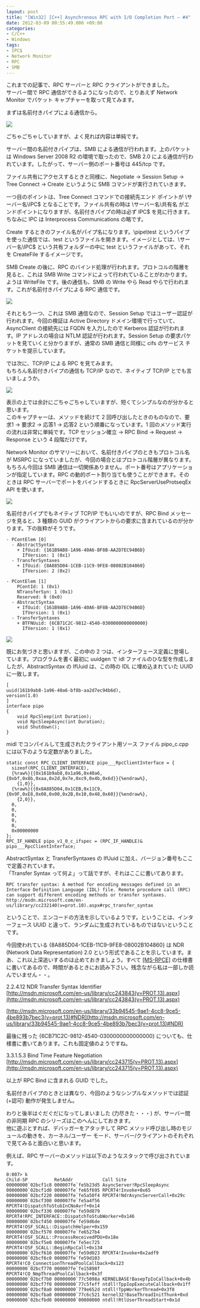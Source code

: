 ```yaml
---
layout: post
title: "[Win32] [C++] Asynchronous RPC with I/O Completion Port – #4"
date: 2012-03-09 00:55:49.000 +09:00
categories:
- C/C++
- Windows
tags:
- IPC$
- Network Monitor
- RPC
- SMB
---
```


これまでの記事で、RPC サーバーと RPC クライアントができました。 <br />
サーバー間で RPC 通信ができるようになったので、とりあえず Network Monitor でパケット キャプチャーを取って見てみます。

 
まずは名前付きパイプによる通信から。

 
![]({{site.assets_url}}2012-03-09-image2.png)

 
ごちゃごちゃしていますが、よく見れば内容は単純です。

 
サーバー間の名前付きパイプは、SMB による通信が行われます。上のパケットは Windows Server 2008 R2 の環境で取ったので、SMB 2.0 による通信が行われています。したがって、サーバー側のポート番号は 445/tcp です。

 
ファイル共有にアクセスするときと同様に、Negotiate → Session Setup → Tree Connect → Create というように SMB コマンドが実行されていきます。

 
一つ目のポイントは、Tree Connect コマンドでの接続先エンド ポイントが \\サーバー名\IPC$ となることです。ファイル共有の時は \\サーバー名\共有名 がエンドポイントになりますが、名前付きパイプの時は必ず IPC$ を見に行きます。ちなみに IPC は Interprocess Communications の略です。

 
Create するときのファイル名がパイプ名になります。\pipe\test というパイプを使った通信では、test というファイルを開きます。イメージとしては、\\サーバー名\IPC$ という共有フォルダーの中に test というファイルがあって、それを CreateFile するイメージです。

 
SMB Create の後に、RPC のバインド処理が行われます。プロトコルの階層を見ると、これは SMB Write コマンドによって行われていることがわかります。ようは WriteFile です。後の通信も、SMB の Write やら Read やらで行われます。これが名前付きパイプによる RPC 通信です。

 
![]({{site.assets_url}}2012-03-09-image3.png)

 
それともう一つ、これは SMB 通信なので、Session Setup ではユーザー認証が行われます。今回の検証は Active Directory ドメイン環境で行っていて、AsyncClient の接続先には FQDN を入力したので Kerberos 認証が行われます。IP アドレスの場合は NTLM 認証が行われます。Session Setup の要求パケットを見ていくと分かりますが、通常の SMB 通信と同様に cifs のサービス チケットを提示しています。

 
では次に、TCP/IP による RPC を見てみます。 <br />
もちろん名前付きパイプの通信も TCP/IP なので、ネイティブ TCP/IP とでも言いましょうか。

 
![]({{site.assets_url}}2012-03-09-image4.png)

 
表示の上では余計にごちゃごちゃしていますが、短くてシンプルなのが分かると思います。 <br />
このキャプチャーは、メソッドを続けて 2 回呼び出したときのものなので、要求1 → 要求2 → 応答1 → 応答2 という順番になっています。1 回のメソッド実行の流れは非常に単純です。TCP セッション確立 → RPC Bind → Request → Response という 4 段階だけです。

 
Network Monitor のサマリーにおいて、名前付きパイプのときもプロトコル名が MSRPC になっていましたが、今回の場合とはプロトコル階層が異なります。もちろん今回は SMB 通信は一切関係ありません。ポート番号はアプリケーションが指定しています。RPC の動的ポート割り当ても使うことができます。そのときは RPC サーバーでポートをバインドするときに RpcServerUseProtseqEx API を使います。

 
![]({{site.assets_url}}2012-03-09-image5.png)

 
名前付きパイプでもネイティブ TCP/IP でもいいのですが、RPC Bind メッセージを見ると、3 種類の GUID がクライアントからの要求に含まれているのが分かります。下の抜粋がそうです。

 
```
- PContElem [0] 
  - AbstractSyntax 
    + IfUuid: {161B9AB8-1A96-40A6-BF8B-AA2D7EC94B6D} 
      IfVersion: 1 (0x1) 
  - TransferSyntaxes 
    + IfUuid: {8A885D04-1CEB-11C9-9FE8-08002B104860} 
      IfVersion: 2 (0x2)

- PContElem [1] 
    PContId: 1 (0x1) 
    NTransferSyn: 1 (0x1) 
    Reserved: 0 (0x0) 
  - AbstractSyntax 
    + IfUuid: {161B9AB8-1A96-40A6-BF8B-AA2D7EC94B6D} 
      IfVersion: 1 (0x1) 
  - TransferSyntaxes 
    + BTFNUuid: {6CB71C2C-9812-4540-0300000000000000} 
      IfVersion: 1 (0x1)
```

![]({{site.assets_url}}2012-03-09-image6.png)

既にお気づきと思いますが、この中の 2 つは、インターフェース定義に登場しています。プログラムを書く最初に uuidgen で idl ファイルのひな型を作成しましたが、AbstractSyntax の IfUuid は、この時の IDL に埋め込まれていた UUID に一致します。

 
```
[ 
uuid(161b9ab8-1a96-40a6-bf8b-aa2d7ec94b6d), 
version(1.0) 
] 
interface pipo 
{ 
    void RpcSleep(int Duration); 
    void RpcSleepAsync(int Duration); 
    void Shutdown(); 
} 
```
 
midl でコンパイルして生成されたクライアント用ソース ファイル pipo_c.cpp には以下のような定数がありました。

 
```
static const RPC_CLIENT_INTERFACE pipo___RpcClientInterface = { 
  sizeof(RPC_CLIENT_INTERFACE), 
  {%raw%}{{0x161b9ab8,0x1a96,0x40a6,{0xbf,0x8b,0xaa,0x2d,0x7e,0xc9,0x4b,0x6d}}{%endraw%}, 
    {1,0}}, 
  {%raw%}{{0x8A885D04,0x1CEB,0x11C9,{0x9F,0xE8,0x08,0x00,0x2B,0x10,0x48,0x60}}{%endraw%}, 
    {2,0}}, 
  0, 
  0, 
  0, 
  0, 
  0, 
  0x00000000 
}; 
RPC_IF_HANDLE pipo_v1_0_c_ifspec = (RPC_IF_HANDLE)& pipo___RpcClientInterface; 
```
 
AbstractSyntax と TransferSyntaxes の IfUuid に加え、バージョン番号もここで定義されています。 <br />
「Transfer Syntax って何よ」って話ですが、それはここに書いてあります。

 
```
RPC transfer syntax: A method for encoding messages defined in an Interface Definition Language (IDL) file. Remote procedure call (RPC) can support different encoding methods or transfer syntaxes. 
http://msdn.microsoft.com/en-us/library/cc232140(v=prot.10).aspx#rpc_transfer_syntax
```
 
ということで、エンコードの方法を示しているようです。ということは、インターフェース UUID と違って、ランダムに生成されているものではないということです。

 
今回使われている {8A885D04-1CEB-11C9-9FE8-08002B104860} は NDR (Network Data Representation) 2.0 という形式であることを示しています。まあ、これ以上深追いするのは止めておきましょう。すべて [[MS-RPCE]](http://msdn.microsoft.com/en-us/library/cc243560(v=prot.13).aspx) の仕様書に書いてあるので、時間があるときにお読み下さい。残念ながら私は一部しか読んでいません・・。

 
2.2.4.12 NDR Transfer Syntax Identifier <br />
[http://msdn.microsoft.com/en-us/library/cc243843(v=PROT.13).aspx](http://msdn.microsoft.com/en-us/library/cc243843(v=PROT.13).aspx)

 
[http://msdn.microsoft.com/en-us/library/33b94545-9ae1-4cc8-9ce5-4be893b7bec3(v=prot.13)#NDR](http://msdn.microsoft.com/en-us/library/33b94545-9ae1-4cc8-9ce5-4be893b7bec3(v=prot.13)#NDR)

 
最後に残った {6CB71C2C-9812-4540-0300000000000000} についても、仕様書に書いてあります。これも固定値のようですね。

 
3.3.1.5.3 Bind Time Feature Negotiation <br />
[http://msdn.microsoft.com/en-us/library/cc243715(v=PROT.13).aspx](http://msdn.microsoft.com/en-us/library/cc243715(v=PROT.13).aspx)

 
以上が RPC Bind に含まれる GUID でした。

 
名前付きパイプのときとは異なり、今回のようなシンプルなメソッドでは認証 (+認可) 動作が発生しません。

 
わりと後半はぐだぐだになってしまいました (力尽きた・・・) が、サーバー間の非同期 RPC のシリーズはこのへんにしておきます。 <br />
他に遊ぶとすれば、デバッガーをアタッチして RPC メソッド呼び出し時のモジュールの動きを、カーネル/ユーザー モード、サーバー/クライアントのそれぞれで見てみると面白いと思います。

 
例えば、RPC サーバーのメソッドは以下のようなスタックで呼び出されています。

 
```
0:007> k 
Child-SP          RetAddr           Call Site 
00000000`02bcf1c8 000007fe`fe5b23d5 AsyncServer!RpcSleepAsync 
00000000`02bcf1d0 000007fe`fe65f695 RPCRT4!Invoke+0x65 
00000000`02bcf220 000007fe`fe5a50f4 RPCRT4!NdrAsyncServerCall+0x29c 
00000000`02bcf300 000007fe`fe5a4f56 RPCRT4!DispatchToStubInCNoAvrf+0x14 
00000000`02bcf330 000007fe`fe59d879 RPCRT4!RPC_INTERFACE::DispatchToStubWorker+0x146 
00000000`02bcf450 000007fe`fe59d6de RPCRT4!OSF_SCALL::DispatchHelper+0x159 
00000000`02bcf570 000007fe`fe6527b4 RPCRT4!OSF_SCALL::ProcessReceivedPDU+0x18e 
00000000`02bcf5e0 000007fe`fe5ec725 RPCRT4!OSF_SCALL::BeginRpcCall+0x134 
00000000`02bcf610 000007fe`fe59d023 RPCRT4!Invoke+0x2adf9 
00000000`02bcf6c0 000007fe`fe59d103 RPCRT4!CO_ConnectionThreadPoolCallback+0x123 
00000000`02bcf770 000007fe`fe15898f RPCRT4!CO_NmpThreadPoolCallback+0x3f 
00000000`02bcf7b0 00000000`77c5098a KERNELBASE!BasepTpIoCallback+0x4b 
00000000`02bcf7f0 00000000`77c5feff ntdll!TppIopExecuteCallback+0x1ff 
00000000`02bcf8a0 00000000`779e652d ntdll!TppWorkerThread+0x3f8 
00000000`02bcfba0 00000000`77c6c521 kernel32!BaseThreadInitThunk+0xd 
00000000`02bcfbd0 00000000`00000000 ntdll!RtlUserThreadStart+0x1d
```
